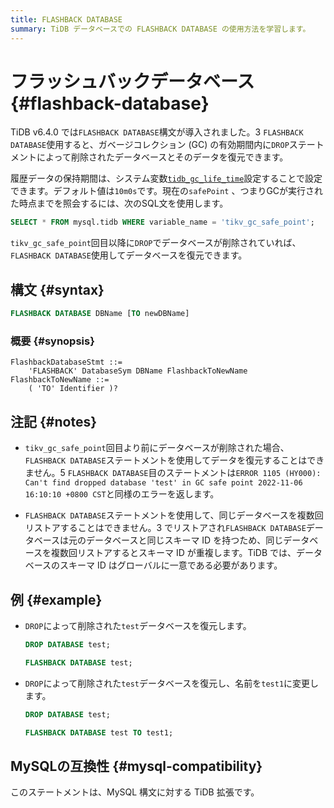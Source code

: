 ```yaml
---
title: FLASHBACK DATABASE
summary: TiDB データベースでの FLASHBACK DATABASE の使用方法を学習します。
---
```


# フラッシュバックデータベース {#flashback-database}

TiDB v6.4.0 では`FLASHBACK DATABASE`構文が導入されました。3 `FLASHBACK DATABASE`使用すると、ガベージコレクション (GC) の有効期間内に`DROP`ステートメントによって削除されたデータベースとそのデータを復元できます。

履歴データの保持期間は、システム変数[`tidb_gc_life_time`](/system-variables.md#tidb_gc_life_time-new-in-v50)設定することで設定できます。デフォルト値は`10m0s`です。現在の`safePoint` 、つまりGCが実行された時点までを照会するには、次のSQL文を使用します。

```sql
SELECT * FROM mysql.tidb WHERE variable_name = 'tikv_gc_safe_point';
```

`tikv_gc_safe_point`回目以降に`DROP`でデータベースが削除されていれば、 `FLASHBACK DATABASE`使用してデータベースを復元できます。

## 構文 {#syntax}

```sql
FLASHBACK DATABASE DBName [TO newDBName]
```

### 概要 {#synopsis}

```ebnf+diagram
FlashbackDatabaseStmt ::=
    'FLASHBACK' DatabaseSym DBName FlashbackToNewName
FlashbackToNewName ::=
    ( 'TO' Identifier )?
```

## 注記 {#notes}

-   `tikv_gc_safe_point`回目より前にデータベースが削除された場合、 `FLASHBACK DATABASE`ステートメントを使用してデータを復元することはできません。5 `FLASHBACK DATABASE`目のステートメントは`ERROR 1105 (HY000): Can't find dropped database 'test' in GC safe point 2022-11-06 16:10:10 +0800 CST`と同様のエラーを返します。

-   `FLASHBACK DATABASE`ステートメントを使用して、同じデータベースを複数回リストアすることはできません。3 でリストアされ`FLASHBACK DATABASE`データベースは元のデータベースと同じスキーマ ID を持つため、同じデータベースを複数回リストアするとスキーマ ID が重複します。TiDB では、データベースのスキーマ ID はグローバルに一意である必要があります。

## 例 {#example}

-   `DROP`によって削除された`test`データベースを復元します。

    ```sql
    DROP DATABASE test;
    ```

    ```sql
    FLASHBACK DATABASE test;
    ```

-   `DROP`によって削除された`test`データベースを復元し、名前を`test1`に変更します。

    ```sql
    DROP DATABASE test;
    ```

    ```sql
    FLASHBACK DATABASE test TO test1;
    ```

## MySQLの互換性 {#mysql-compatibility}

このステートメントは、MySQL 構文に対する TiDB 拡張です。
